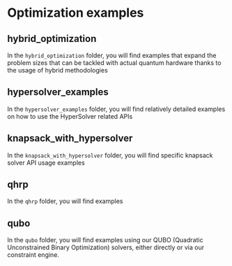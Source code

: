 # Optimization examples

## hybrid_optimization
In the `hybrid_optimization` folder, you will find examples that expand the problem sizes that can be tackled with actual quantum hardware thanks to the usage of hybrid methodologies

## hypersolver_examples
In the `hypersolver_examples` folder, you will find relatively detailed examples on how to use the HyperSolver related APIs

## knapsack_with_hypersolver
In the `knapsack_with_hypersolver` folder, you will find specific knapsack solver API usage examples

## qhrp
In the `qhrp` folder, you will find examples  

## qubo
In the `qubo` folder, you will find examples using our QUBO (Quadratic Unconstrained Binary Optimization) solvers, either directly or via our constraint engine.